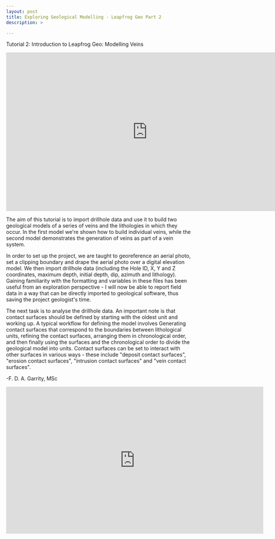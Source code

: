 ```yaml
---
layout: post
title: Exploring Geological Modelling - Leapfrog Geo Part 2
description: >

---
```

Tutorial 2: Introduction to Leapfrog Geo: Modelling Veins
<iframe frameborder="0" allowfullscreen="allowfullscreen" width="768" height="432" src="https://www.youtube.com/embed/B36YXn4n6zc?autoplay=1&loop=1&menu=0&controls=0&showinfo=0&autohide=1&playlist=B36YXn4n6zc"></iframe>

The aim of this tutorial is to import drillhole data and use it to build two geological models of a series of veins and
the lithologies in which they occur. In the first model we're shown how to build individual veins, while the second model demonstrates the generation of veins as part of a vein system.

In order to set up the project, we are taught to georeference an aerial photo, set a clipping boundary and drape the aerial photo over a digital elevation model. We then import drillhole data (including the Hole ID, X, Y and Z coordinates, maximum depth, initial depth, dip, azimuth and lithology). Gaining familiarity with the formatting and variables in these files has been useful from an exploration perspective - I will now be able to report field data in a way that can be directly imported to geological software, thus saving the project geologist's time.

The next task is to analyse the drillhole data. An important note is that contact surfaces should be defined by starting with the oldest unit and working up. A typical workflow for defining the model involves Generating contact surfaces that correspond to the boundaries between lithological units, refining the contact surfaces, arranging them in chronological order, and then finally using  the surfaces and the chronological order to divide the geological model into units. Contact surfaces can be set to interact with other surfaces in various ways - these include "deposit contact surfaces", "erosion contact surfaces", "intrusion contact surfaces" and "vein contact surfaces".

-F. D. A. Garrity, MSc

<iframe src="https://albumizr.com/a/gAJ8" scrolling="no" frameborder="0" allowfullscreen width="700" height="400"></iframe>
